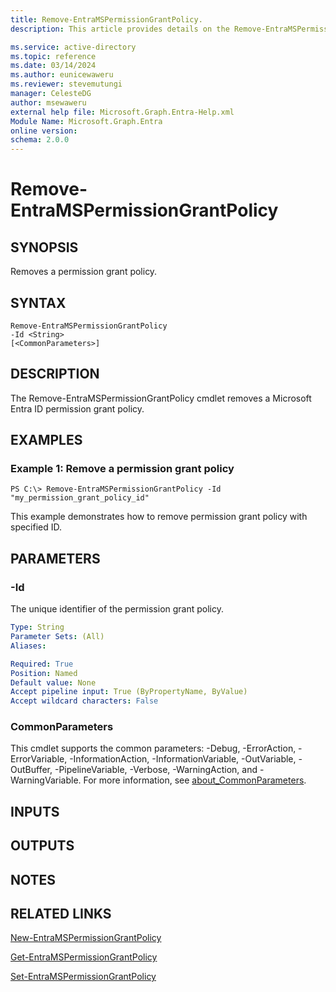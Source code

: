 ```yaml
---
title: Remove-EntraMSPermissionGrantPolicy.
description: This article provides details on the Remove-EntraMSPermissionGrantPolicy command.

ms.service: active-directory
ms.topic: reference
ms.date: 03/14/2024
ms.author: eunicewaweru
ms.reviewer: stevemutungi
manager: CelesteDG
author: msewaweru
external help file: Microsoft.Graph.Entra-Help.xml
Module Name: Microsoft.Graph.Entra
online version:
schema: 2.0.0
---
```


# Remove-EntraMSPermissionGrantPolicy

## SYNOPSIS
Removes a permission grant policy.

## SYNTAX

```
Remove-EntraMSPermissionGrantPolicy 
-Id <String>
[<CommonParameters>]
```

## DESCRIPTION
The Remove-EntraMSPermissionGrantPolicy cmdlet removes a Microsoft Entra ID permission grant policy.

## EXAMPLES

### Example 1: Remove a permission grant policy
```
PS C:\> Remove-EntraMSPermissionGrantPolicy -Id "my_permission_grant_policy_id"
```
This example demonstrates how to remove permission grant policy with specified ID.

## PARAMETERS

### -Id
The unique identifier of the permission grant policy.

```yaml
Type: String
Parameter Sets: (All)
Aliases:

Required: True
Position: Named
Default value: None
Accept pipeline input: True (ByPropertyName, ByValue)
Accept wildcard characters: False
```

### CommonParameters
This cmdlet supports the common parameters: -Debug, -ErrorAction, -ErrorVariable, -InformationAction, -InformationVariable, -OutVariable, -OutBuffer, -PipelineVariable, -Verbose, -WarningAction, and -WarningVariable. For more information, see [about_CommonParameters](https://go.microsoft.com/fwlink/?LinkID=113216).

## INPUTS

## OUTPUTS

## NOTES

## RELATED LINKS

[New-EntraMSPermissionGrantPolicy](New-EntraMSPermissionGrantPolicy.md)

[Get-EntraMSPermissionGrantPolicy](Get-EntraMSPermissionGrantPolicy.md)

[Set-EntraMSPermissionGrantPolicy](Set-EntraMSPermissionGrantPolicy.md)

